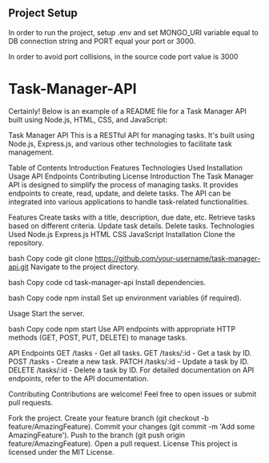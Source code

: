 ## Project Setup

In order to run the project, setup .env and set MONGO_URI variable equal to DB connection string and PORT equal your port or 3000.

In order to avoid port collisions, in the source code port value is 3000
# Task-Manager-API

Certainly! Below is an example of a README file for a Task Manager API built using Node.js, HTML, CSS, and JavaScript:

Task Manager API
This is a RESTful API for managing tasks. It's built using Node.js, Express.js, and various other technologies to facilitate task management.

Table of Contents
Introduction
Features
Technologies Used
Installation
Usage
API Endpoints
Contributing
License
Introduction
The Task Manager API is designed to simplify the process of managing tasks. It provides endpoints to create, read, update, and delete tasks. The API can be integrated into various applications to handle task-related functionalities.

Features
Create tasks with a title, description, due date, etc.
Retrieve tasks based on different criteria.
Update task details.
Delete tasks.
Technologies Used
Node.js
Express.js
HTML
CSS
JavaScript
Installation
Clone the repository.

bash
Copy code
git clone https://github.com/your-username/task-manager-api.git
Navigate to the project directory.

bash
Copy code
cd task-manager-api
Install dependencies.

bash
Copy code
npm install
Set up environment variables (if required).

Usage
Start the server.

bash
Copy code
npm start
Use API endpoints with appropriate HTTP methods (GET, POST, PUT, DELETE) to manage tasks.

API Endpoints
GET /tasks - Get all tasks.
GET /tasks/:id - Get a task by ID.
POST /tasks - Create a new task.
PATCH /tasks/:id - Update a task by ID.
DELETE /tasks/:id - Delete a task by ID.
For detailed documentation on API endpoints, refer to the API documentation.

Contributing
Contributions are welcome! Feel free to open issues or submit pull requests.

Fork the project.
Create your feature branch (git checkout -b feature/AmazingFeature).
Commit your changes (git commit -m 'Add some AmazingFeature').
Push to the branch (git push origin feature/AmazingFeature).
Open a pull request.
License
This project is licensed under the MIT License.
